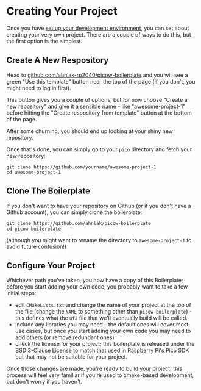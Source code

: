 # Creating Your Project

Once you have [set up your development environment](setting-up-env.md), you can
set about creating your very own project. There are a couple of ways to do this,
but the first option is the simplest.


## Create A New Respository

Head to [github.com/ahnlak-rp2040/picow-boilerplate](https://github.com/ahnlak-rp2040/picow-boilerplate)
and you will see a green "Use this template" button near the top of the page
(if you don't, you might need to log in first).

This button gives you a couple of options, but for now choose "Create a new repository"
and give it a sensible name - like "awesome-project-1" before hitting the
"Create respository from template" button at the bottom of the page.

After some churning, you should end up looking at your shiny new repository.

Once that's done, you can simply go to your `pico` directory and fetch your
new repository:

```
git clone https://github.com/yourname/awesome-project-1
cd awesome-project-1
```


## Clone The Boilerplate

If you don't want to have your repository on Github (or if you don't have a
Github account), you can simply clone the boilerplate:

```
git clone https://github.com/ahnlak/picow-boilerplate
cd picow-boilerplate
```

(although you might want to rename the directory to `awesome-project-1` to 
avoid future confusion!)


## Configure Your Project

Whichever path you've taken, you now have a copy of this Boilerplate; before
you start adding your own code, you probably want to take a few initial steps:

* edit `CMakeLists.txt` and change the name of your project at the top of the
  file (change the `NAME` to something other than `picow-boilerplate`) - this
  defines what the `uf2` file that we'll eventually build will be called.
* include any libraries you may need - the default ones will cover most use
  cases, but once you start adding your own code you may need to add others
  (or remove redundant ones)
* check the license for your project; this boilerplate is released under the
  BSD 3-Clause License to match that used in Raspberry Pi's Pico SDK but that
  may not be suitable for your project.

Once those changes are made, you're ready to [build your project](building-projects.md);
this process will feel very familiar if you're used to cmake-based development,
but don't worry if you haven't.
